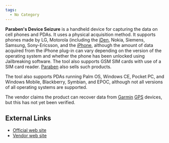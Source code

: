 ```yaml
---
tags:
  - No Category
---
```

**Paraben's Device Seizure** is a handheld device for capturing the data
on cell phones and PDAs. It uses a physical acquisition method. It
supports phones made by LG, Motorola (including the
[iDen](iden.md), Nokia, Siemens, Samsung, Sony-Ericsson, and
the [iPhone](iphone.md), although the amount of data acquired
from the iPhone plug-in can vary depending on the version of the
operating system and whether the phone has been unlocked using
Jailbreaking software. The tool also supports GSM SIM cards with use of
a SIM card reader. [Paraben](paraben.md) also sells such
products.

The tool also supports PDAs running Palm OS, Windows CE, Pocket PC, and
Windows Mobile, Blackberry, Symbian, and EPOC, although not all versions
of all operating systems are supported.

The vendor claims the product can recover data from
[Garmin](garmin.md) [GPS](GPS "wikilink") devices, but this has
not yet been verified.

## External Links

- [Official web
  site](http://www.paraben-forensics.com/device-seizure.html)
- [Vendor web site](http://www.paraben-forensics.com/)